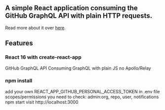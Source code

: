 ## A simple React application consuming the GitHub GraphQL API with plain HTTP requests. 

Read more about it over [here](https://www.robinwieruch.de/react-with-graphql-tutorial).

## Features

### React 16 with create-react-app
GitHub GraphQL API
Consuming GraphQL with plain JS
no Apollo/Relay

### npm install

add your own REACT_APP_GITHUB_PERSONAL_ACCESS_TOKEN in .env file
scopes/permissions you need to check: admin:org, repo, user, notifications
npm start
visit http://localhost:3000